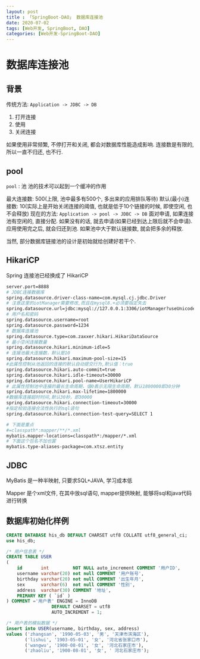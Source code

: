 ```yaml
---
layout: post
title : 「SpringBoot-DAO」 数据库连接池
date: 2020-07-02
tags: [Web开发, SpringBoot, DAO]
categories: [Web开发-SpringBoot-DAO]
---
```

# 数据库连接池

## 背景

传统方法:
 `Application -> JDBC -> DB`
1. 打开连接
2. 使用
3. 关闭连接

如果使用非常频繁, 不停打开和关闭, 都会对数据库性能造成影响.
连接数是有限的, 所以一直不归还, 也不行.

## pool

`pool` : 池
池的技术可以起到一个缓冲的作用

最大连接数: 500(上限, 池中最多有500个, 多出来的应用排队等待)
默认(最小)连接数: 10(实际上是开始关闭连接的阈值, 也就是低于10个链接的时候, 即使空闲, 也不会释放)
现在的方法:
 `Application -> pool -> JDBC -> DB`
面对申请, 如果连接池有空闲的, 直接分配. 如果没有的话, 就去申请(如果已经到达上限后就不会申请).
应用使用完之后, 就会归还到池. 如果池中大于默认链接数, 就会把多余的释放.

当然, 部分数据库链接池的设计是初始就给创建好若干个.

## HikariCP

Spring 连接池已经换成了 HikariCP 

``` bash
server.port=8888
# JDBC连接数据库
spring.datasource.driver-class-name=com.mysql.cj.jdbc.Driver
# 注意这里的iotManager需要修改,而且在mysql8.+必须要指定失去
spring.datasource.url=jdbc:mysql://127.0.0.1:3306/iotManager?useUnicode=true&characterEncoding=UTF-8&useSSL=false&autoReconnect=true&failOverReadOnly=false&serverTimezone=Asia/Shanghai
# 用户名和密码
spring.datasource.username=root
spring.datasource.password=1234
# 数据库连接池
spring.datasource.type=com.zaxxer.hikari.HikariDataSource
# 最小空闲连接数量
spring.datasource.hikari.minimum-idle=5
# 连接池最大连接数，默认是10
spring.datasource.hikari.maximum-pool-size=15
#此属性控制从池返回的连接的默认自动提交行为,默认值：true
spring.datasource.hikari.auto-commit=true
spring.datasource.hikari.idle-timeout=30000
spring.datasource.hikari.pool-name=UserHikariCP
# 此属性控制池中连接的最长生命周期，值0表示无限生命周期，默认1800000即30分钟
spring.datasource.hikari.max-lifetime=1800000
#数据库连接超时时间,默认30秒，即30000
spring.datasource.hikari.connection-timeout=30000
#指定校验连接合法性执行的sql语句
spring.datasource.hikari.connection-test-query=SELECT 1

# 下面是重点    
#=classpath*:mapper/**/*.xml
mybatis.mapper-locations=classpath*:/mapper/*.xml
# 下面这个包名不加也罢
mybatis.type-aliases-package=com.xtsz.entity

```

## JDBC

MyBatis 是一种半映射, 只要求SQL+JAVA, 学习成本低

Mapper 是个xml文件, 在其中放sql语句, mapper提供映射, 能够将sql和java代码进行转换

## 数据库初始化样例

``` sql
CREATE DATABASE his_db DEFAULT CHARSET utf8 COLLATE utf8_general_ci;
use his_db;

/* 用户信息表 */
CREATE TABLE USER
(
    id       int         NOT NULL auto_increment COMMENT '用户ID',
    username varchar(20) not null COMMENT '用户账号',
    birthday varchar(20) not null COMMENT '出生年月',
    sex      varchar(6)  not null COMMENT '性别',
    address  varchar(30) COMMENT '地址',
    PRIMARY KEY ( `id` )
) COMMENT ='用户表' ENGINE = InnoDB
                 DEFAULT CHARSET = utf8
                 AUTO_INCREMENT = 1;

/* 用户表的模拟数据 */
insert into USER(username, birthday, sex, address)
values ('zhangsan', '1990-05-03', '男', '天津市滨海区'),
       ('lishui', '1903-05-01', '女', '河北省张家口市'),
       ('wangwu', '1900-08-01', '女', '河北石家庄市'),
       ('zhaoliu', '1900-08-01', '女', ' 河北石家庄市');
```
